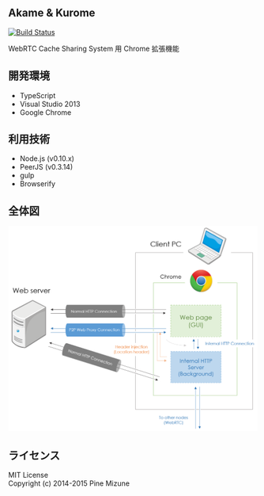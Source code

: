 Akame & Kurome
--------------
[![Build Status](https://travis-ci.org/WebRTC-CacheSharing/AkaKurome.svg?branch=master)](https://travis-ci.org/WebRTC-CacheSharing/AkaKurome)

WebRTC Cache Sharing System 用 Chrome 拡張機能

## 開発環境

- TypeScript
- Visual Studio 2013
- Google Chrome

## 利用技術

- Node.js (v0.10.x)
- PeerJS (v0.3.14)
- gulp
- Browserify

## 全体図

![全体図](diagram.png)

## ライセンス
MIT License<br />
Copyright (c) 2014-2015 Pine Mizune